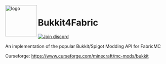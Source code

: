 <img align="left" alt="logo" width="100" src="https://i.imgur.com/wazC5XA.png">

# Bukkit4Fabric
[![Join discord](https://img.shields.io/badge/Discord-discord.gg%2FQp4a2Nj-7289DA?logo=discord)](https://discord.gg/Qp4a2Nj)

An implementation of the popular Bukkit/Spigot Modding API for FabricMC

Curseforge: https://www.curseforge.com/minecraft/mc-mods/bukkit

